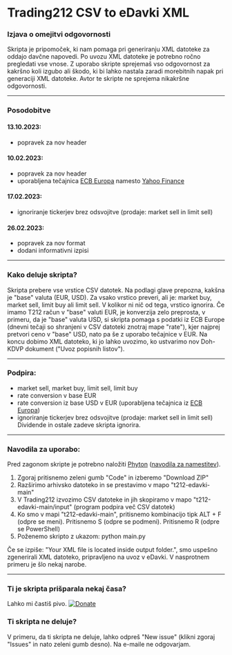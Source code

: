 # Trading212 CSV to eDavki XML

### Izjava o omejitvi odgovornosti
Skripta je pripomoček, ki nam pomaga pri generiranju XML datoteke za oddajo davčne napovedi. Po uvozu XML datoteke je potrebno ročno pregledati vse vnose. Z uporabo skripte sprejemaš vso odgovornost za kakršno koli izgubo ali škodo, ki bi lahko nastala zaradi morebitnih napak pri generaciji XML datoteke. Avtor te skripte ne sprejema nikakršne odgovornosti.

---

### Posodobitve
#### 13.10.2023:
- popravek za nov header
#### 10.02.2023:
- popravek za nov header
- uporabljena tečajnica [ECB Europa](https://www.ecb.europa.eu/stats/eurofxref/eurofxref-hist.xml) namesto [Yahoo Finance](https://finance.yahoo.com/quote/EUR%3DX/history?p=EUR%3DX)
#### 17.02.2023:
- ignoriranje tickerjev brez odsvojitve (prodaje: market sell in limit sell)
#### 26.02.2023:
- popravek za nov format
- dodani informativni izpisi
---

### Kako deluje skripta?
Skripta prebere vse vrstice CSV datotek. Na podlagi glave prepozna, kakšna je "base" valuta (EUR, USD). Za vsako vrstico preveri, ali je: market buy, market sell, limit buy ali limit sell. V kolikor ni nič od tega, vrstico ignorira. Če imamo T212 račun v "base" valuti EUR, je konverzija zelo preprosta, v primeru, da je "base" valuta USD, si skripta pomaga s podatki iz ECB Europe (dnevni tečaji so shranjeni v CSV datoteki znotraj mape "rate"), kjer najprej pretvori ceno v "base" USD, nato pa še z uporabo tečajnice v EUR. Na koncu dobimo XML datoteko, ki jo lahko uvozimo, ko ustvarimo nov Doh-KDVP dokument ("Uvoz popisnih listov").

---

### Podpira:
 - market sell, market buy, limit sell, limit buy
 - rate conversion v base EUR
 - rate conversion iz base USD v EUR (uporabljena tečajnica iz [ECB Europa](https://www.ecb.europa.eu/stats/eurofxref/eurofxref-hist.xml))
 - ignoriranje tickerjev brez odsvojitve (prodaje: market sell in limit sell)
Dividende in ostale zadeve skripta ignorira.

---

### Navodila za uporabo:
Pred zagonom skripte je potrebno naložiti [Phyton](https://www.python.org/downloads/windows/) ([navodila za namestitev](https://realpython.com/installing-python/)).

1. Zgoraj pritisnemo zeleni gumb "Code" in izberemo "Download ZIP"
2. Razširimo arhivsko datoteko in se prestavimo v mapo "t212-edavki-main"
3. V Trading212 izvozimo CSV datoteke in jih skopiramo v mapo "t212-edavki-main/input" (program podpira več CSV datotek)
4. Ko smo v mapi "t212-edavki-main", pritisnemo kombinacijo tipk ALT + F (odpre se meni). Pritisnemo S (odpre se podmeni). Pritisnemo R (odpre se PowerShell)
5. Poženemo skripto z ukazom: python main.py
 
Če se izpiše: "Your XML file is located inside output folder.", smo uspešno zgenerirali XML datoteko, pripravljeno na uvoz v eDavki. V nasprotnem primeru je šlo nekaj narobe.

---

### Ti je skripta prišparala nekaj časa?
Lahko mi častiš pivo.
[![Donate](https://img.shields.io/badge/Donate-PayPal-green.svg)](https://www.paypal.com/cgi-bin/webscr?cmd=_s-xclick&hosted_button_id=HP6Z34ASADB4Y)

### Ti skripta ne deluje?
V primeru, da ti skripta ne deluje, lahko odpreš "New issue" (klikni zgoraj "Issues" in nato zeleni gumb desno). Na e-maile ne odgovarjam.
